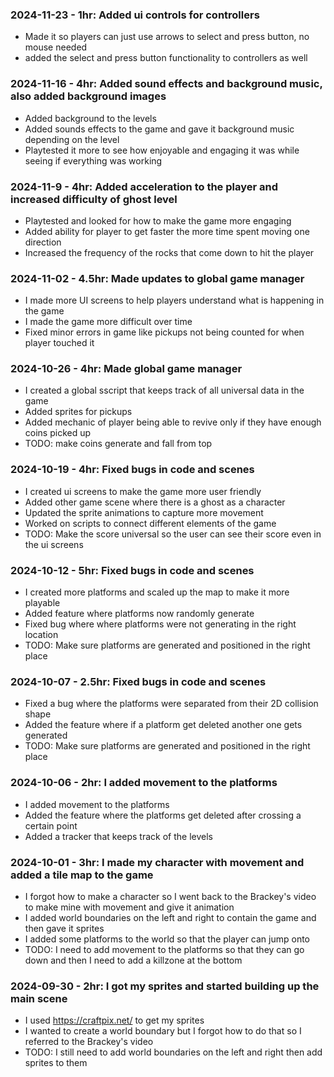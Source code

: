 ### 2024-11-23 - 1hr: Added ui controls for controllers
* Made it so players can just use arrows to select and press button, no mouse needed
* added the select and press button functionality to controllers as well

### 2024-11-16 - 4hr: Added sound effects and background music, also added background images
* Added background to the levels
* Added sounds effects to the game and gave it background music depending on the level
* Playtested it more to see how enjoyable and engaging it was while seeing if everything was working

### 2024-11-9 - 4hr: Added acceleration to the player and increased difficulty of ghost level
* Playtested and looked for how to make the game more engaging
* Added ability for player to get faster the more time spent moving one direction
* Increased the frequency of the rocks that come down to hit the player

### 2024-11-02 - 4.5hr: Made updates to global game manager
* I made more UI screens to help players understand what is happening in the game
* I made the game more difficult over time
* Fixed minor errors in game like pickups not being counted for when player touched it

### 2024-10-26 - 4hr: Made global game manager
* I created a global sscript that keeps track of all universal data in the game
* Added sprites for pickups
* Added mechanic of player being able to revive only if they have enough coins picked up
* TODO: make coins generate and fall from top

### 2024-10-19 - 4hr: Fixed bugs in code and scenes
* I created ui screens to make the game more user friendly
* Added other game scene where there is a ghost as a character
* Updated the sprite animations to capture more movement
* Worked on scripts to connect different elements of the game
* TODO: Make the score universal so the user can see their score even in the ui screens

### 2024-10-12 - 5hr: Fixed bugs in code and scenes
* I created more platforms and scaled up the map to make it more playable
* Added feature where platforms now randomly generate
* Fixed bug where where platforms were not generating in the right location
* TODO: Make sure platforms are generated and positioned in the right place

### 2024-10-07 - 2.5hr: Fixed bugs in code and scenes
* Fixed a bug where the platforms were separated from their 2D collision shape
* Added the feature where if a platform get deleted another one gets generated
* TODO: Make sure platforms are generated and positioned in the right place

### 2024-10-06 - 2hr: I added movement to the platforms
* I added movement to the platforms
* Added the feature where the platforms get deleted after crossing a certain point
* Added a tracker that keeps track of the levels

### 2024-10-01 - 3hr: I made my character with movement and added a tile map to the game
* I forgot how to make a character so I went back to the Brackey's video to make mine with movement and give it animation
* I added world boundaries on the left and right to contain the game and then gave it sprites
* I added some platforms to the world so that the player can jump onto
* TODO: I need to add movement to the platforms so that they can go down and then I need to add a killzone at the bottom

### 2024-09-30 - 2hr: I got my sprites and started building up the main scene
* I used https://craftpix.net/ to get my sprites
* I wanted to create a world boundary but I forgot how to do that so I referred to the Brackey's video
* TODO: I still need to add world boundaries on the left and right then add sprites to them